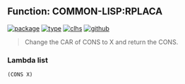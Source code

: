 ## Function: COMMON-LISP:RPLACA
[![package](https://img.shields.io/badge/Package-COMMON--LISP-5f9ea0.svg?style=social&colorA=999999)](../) [![type](https://img.shields.io/badge/Type-Function-5f9ea0.svg?style=social&colorA=999999)](../#function) [![clhs](https://img.shields.io/badge/CLHS-RPLACA-5f9ea0.svg?style=social&colorA=999999)](http://www.lispworks.com/documentation/HyperSpec/Body/f_rplaca.htm) [![github](https://img.shields.io/badge/GitHub-View_the_source-5f9ea0.svg?style=social&colorA=999999&logo=github)](https://github.com/sbcl/sbcl/blob/master/src/code/list.lisp/) 

> Change the CAR of CONS to X and return the CONS.

### Lambda list
```
(CONS X)
```

